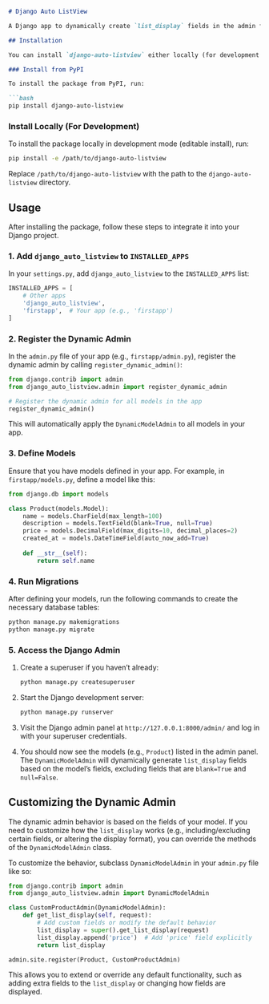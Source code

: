 ```markdown
# Django Auto ListView

A Django app to dynamically create `list_display` fields in the admin for all models in your app.

## Installation

You can install `django-auto-listview` either locally (for development purposes) or from PyPI (if it's published).

### Install from PyPI

To install the package from PyPI, run:

```bash
pip install django-auto-listview
```

### Install Locally (For Development)

To install the package locally in development mode (editable install), run:

```bash
pip install -e /path/to/django-auto-listview
```

Replace `/path/to/django-auto-listview` with the path to the `django-auto-listview` directory.

## Usage

After installing the package, follow these steps to integrate it into your Django project.

### 1. Add `django_auto_listview` to `INSTALLED_APPS`

In your `settings.py`, add `django_auto_listview` to the `INSTALLED_APPS` list:

```python
INSTALLED_APPS = [
    # Other apps
    'django_auto_listview',
    'firstapp',  # Your app (e.g., 'firstapp')
]
```

### 2. Register the Dynamic Admin

In the `admin.py` file of your app (e.g., `firstapp/admin.py`), register the dynamic admin by calling `register_dynamic_admin()`:

```python
from django.contrib import admin
from django_auto_listview.admin import register_dynamic_admin

# Register the dynamic admin for all models in the app
register_dynamic_admin()
```

This will automatically apply the `DynamicModelAdmin` to all models in your app.

### 3. Define Models

Ensure that you have models defined in your app. For example, in `firstapp/models.py`, define a model like this:

```python
from django.db import models

class Product(models.Model):
    name = models.CharField(max_length=100)
    description = models.TextField(blank=True, null=True)
    price = models.DecimalField(max_digits=10, decimal_places=2)
    created_at = models.DateTimeField(auto_now_add=True)
    
    def __str__(self):
        return self.name
```

### 4. Run Migrations

After defining your models, run the following commands to create the necessary database tables:

```bash
python manage.py makemigrations
python manage.py migrate
```

### 5. Access the Django Admin

1. Create a superuser if you haven’t already:

    ```bash
    python manage.py createsuperuser
    ```

2. Start the Django development server:

    ```bash
    python manage.py runserver
    ```

3. Visit the Django admin panel at `http://127.0.0.1:8000/admin/` and log in with your superuser credentials.

4. You should now see the models (e.g., `Product`) listed in the admin panel. The `DynamicModelAdmin` will dynamically generate `list_display` fields based on the model’s fields, excluding fields that are `blank=True` and `null=False`.

## Customizing the Dynamic Admin

The dynamic admin behavior is based on the fields of your model. If you need to customize how the `list_display` works (e.g., including/excluding certain fields, or altering the display format), you can override the methods of the `DynamicModelAdmin` class.

To customize the behavior, subclass `DynamicModelAdmin` in your `admin.py` file like so:

```python
from django.contrib import admin
from django_auto_listview.admin import DynamicModelAdmin

class CustomProductAdmin(DynamicModelAdmin):
    def get_list_display(self, request):
        # Add custom fields or modify the default behavior
        list_display = super().get_list_display(request)
        list_display.append('price')  # Add 'price' field explicitly
        return list_display

admin.site.register(Product, CustomProductAdmin)
```

This allows you to extend or override any default functionality, such as adding extra fields to the `list_display` or changing how fields are displayed.





